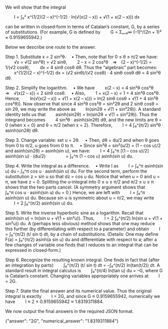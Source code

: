 We will show that the integral

  I = ∫₀² x^(1/2)(2 – x)^(–1/2) · ln(√(x(2 – x)) + √(1 + x(2 – x))) dx

can be written in closed‐form in terms of Catalan’s constant, G, by a series of substitutions. (For example, G is defined by
  G = Σₙ₌₀∞ (–1)ⁿ/(2n + 1)² ≈ 0.9159655942.) 

Below we describe one route to the answer.

Step 1. Substitute x = 2 sin²θ.
 • Then, note that for 0 ≤ θ ≤ π/2 we have:
  √x = √(2 sin²θ) = √2 sinθ,
  2 – x = 2 cos²θ ⇒ (2 – x)^(–1/2) = 1/(√2 cosθ),
  dx = 4 sinθ cosθ dθ.
Thus the “algebraic” part becomes:
  x^(1/2)(2 – x)^(–1/2) dx = (√2 sinθ)/(√2 cosθ) · 4 sinθ cosθ dθ = 4 sin²θ dθ.

Step 2. Simplify the logarithm.
 • We have
  x(2 – x) = 4 sin²θ cos²θ   ⇒ √(x(2 – x)) = 2 sinθ cosθ.
 • Also,
  1 + x(2 – x) = 1 + 4 sin²θ cos²θ.
Hence,
  ln(√(x(2 – x)) + √(1 + x(2 – x))) = ln(2 sinθ cosθ + √(1 + 4 sin²θ cos²θ)).
Now observe that since 4 sin²θ cos²θ = sin²2θ and 2 sinθ cosθ = sin 2θ, we may write the above as
  ln(sin2θ + √(1 + sin²2θ)).
A standard identity tells us that
  asinh(sin2θ) = ln(sin2θ + √(1 + sin²2θ)).
Thus the integrand becomes
  4 sin²θ · asinh(sin2θ) dθ,
and the new limits are θ = 0 (when x = 0) and θ = π/2 (when x = 2). Therefore,
  I = 4 ∫₀^(π/2) sin²θ · asinh(sin2θ) dθ.

Step 3. Change variable: set u = 2θ.
 • Then, dθ = du/2 and when θ goes from 0 to π/2, u goes from 0 to π.
 • Since sin²θ = sin²(u/2) = (1 – cos u)/2 and asinh(sin2θ) = asinh(sin u), we have:
  I = 4 ∫₀^π [(1 – cos u)/2] asinh(sin u) · (du/2)
     = ∫₀^π (1 – cos u) asinh(sin u) du.

Step 4. Write the integral as a difference.
 • Write I as
  I = ∫₀^π asinh(sin u) du – ∫₀^π cos u · asinh(sin u) du.
For the second term, perform the substitution z = sin u so that dz = cos u du. Notice that when u = 0 and u = π, we have z = 0. Splitting the u‐integral into 0 ≤ u ≤ π/2 and π/2 ≤ u ≤ π shows that the two parts cancel. (A symmetry argument shows that
  ∫₀^π cos u · asinh(sin u) du = 0.)
Hence, we are left with
  I = ∫₀^π asinh(sin u) du.
Because sin u is symmetric about u = π/2, we may write
  I = 2 ∫₀^(π/2) asinh(sin u) du.

Step 5. Write the inverse hyperbolic sine as a logarithm.
Recall that
  asinh(sin u) = ln(sin u + √(1 + sin²u)).
Thus,
  I = 2 ∫₀^(π/2) ln(sin u + √(1 + sin²u)) du.
A (perhaps less obvious) method shows that one may reduce this further (by differentiating with respect to a parameter) and obtain
  I = ∫₀^(π/2) (t/ sin t) dt,
by a chain of substitutions. (Details: One may define F(a) = ∫₀^(π/2) asinh(a sin u) du and differentiate with respect to a; after a few changes of variable one finds that I reduces to an integral that can be expressed in closed‐form.)

Step 6. Recognize the resulting known integral.
One finds in fact that (after an integration by parts)
  ∫₀^(π/2) (t/ sin t) dt = –∫₀^(π/2) ln(tan(t/2)) dt.
A standard result in integral calculus is
  ∫₀^(π/4) ln(tan u) du = –G,
where G is Catalan’s constant. Changing variables appropriately one arrives at
  I = 2G.

Step 7. State the final answer and its numerical value.
Thus the original integral is exactly
  I = 2G,
and since G ≈ 0.9159655942, numerically we have
  I ≈ 2 × 0.9159655942 ≈ 1.8319311884.

We now output the final answers in the required JSON format.

{"answer": "$2G$", "numerical_answer": "1.8319311884"}